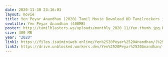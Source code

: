 ```yaml
---
date: 2020-11-30 23:16:03
layout: movie
title: Yen Peyar Anandhan (2020) Tamil Movie Download HD Tamilrockers in 400 MB
seotitle: Yen Peyar Anandhan (400MB)
poster: http://tamilblasters.ws/uploads/monthly_2020_11/Yen.thumb.jpg.b1f02cbfbb29f3169bcb6b46a21cfd5f.jpg
size: 400 MB
year: "2020"
link1: https://files.isaiminiweb.online/Yen%2520Peyar%2520Anandhan/(%2520Telegram%2520%40isaiminidownload%2520)%2520-%2520Yen%2520Peyar%2520Anandhan%2520(2020)%2520Tamil%2520-%2520HQ%2520DVDScr%2520-%2520x264%2520-%2520MP3%2520-%2520400MB%2520-%2520HQ%2520Line%2520Audio.mkv?rootId=0AJtZkTkXLBuYUk9PVA
link2: https://drive.unblocked.workers.dev/Yen%2520Peyar%2520Anandhan/(%2520Telegram%2520%40isaiminidownload%2520)%2520-%2520Yen%2520Peyar%2520Anandhan%2520(2020)%2520Tamil%2520-%2520HQ%2520DVDScr%2520-%2520x264%2520-%2520MP3%2520-%2520400MB%2520-%2520HQ%2520Line%2520Audio.mkv?rootId=0AJtZkTkXLBuYUk9PVA
---
```

